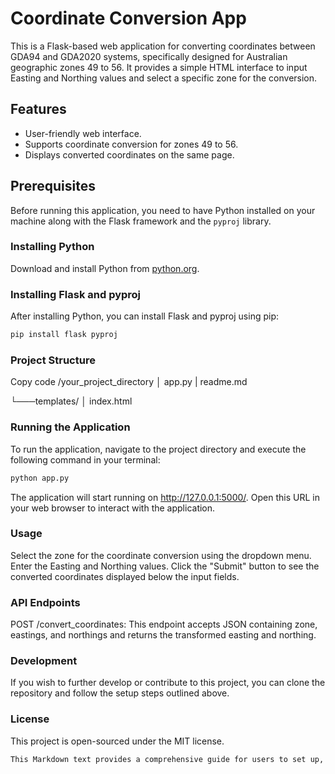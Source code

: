 # Coordinate Conversion App

This is a Flask-based web application for converting coordinates between GDA94 and GDA2020 systems, specifically designed for Australian geographic zones 49 to 56. It provides a simple HTML interface to input Easting and Northing values and select a specific zone for the conversion.

## Features

- User-friendly web interface.
- Supports coordinate conversion for zones 49 to 56.
- Displays converted coordinates on the same page.

## Prerequisites

Before running this application, you need to have Python installed on your machine along with the Flask framework and the `pyproj` library.

### Installing Python

Download and install Python from [python.org](https://www.python.org/downloads/).

### Installing Flask and pyproj

After installing Python, you can install Flask and pyproj using pip:

```bash
pip install flask pyproj
```

### Project Structure

Copy code
/your_project_directory
│   app.py
|   readme.md

└───templates/
    │   index.html

### Running the Application

To run the application, navigate to the project directory and execute the following command in your terminal:

```bash
python app.py
```

The application will start running on http://127.0.0.1:5000/. Open this URL in your web browser to interact with the application.

### Usage

Select the zone for the coordinate conversion using the dropdown menu.
Enter the Easting and Northing values.
Click the "Submit" button to see the converted coordinates displayed below the input fields.

### API Endpoints

POST /convert_coordinates: This endpoint accepts JSON containing zone, eastings, and northings and returns the transformed easting and northing.

### Development

If you wish to further develop or contribute to this project, you can clone the repository and follow the setup steps outlined above.

### License

This project is open-sourced under the MIT license.

```bash
This Markdown text provides a comprehensive guide for users to set up, run, and understand your project. It can be placed in a `README.md` file in the root directory of your project. This file will be displayed on the main page of your repository on platforms like GitHub, providing a first point of contact for anyone who finds your project.
```
